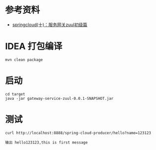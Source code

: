 

# 参考资料
* [springcloud(十)：服务网关zuul初级篇](http://www.ityouknow.com/springcloud/2017/06/01/gateway-service-zuul.html)


# IDEA 打包编译

```
mvn clean package
```


# 启动

```
cd target
java -jar gateway-service-zuul-0.0.1-SNAPSHOT.jar
```


# 测试

```
curl http://localhost:8888/spring-cloud-producer/hello?name=123123

输出 hello123123,this is first message
```